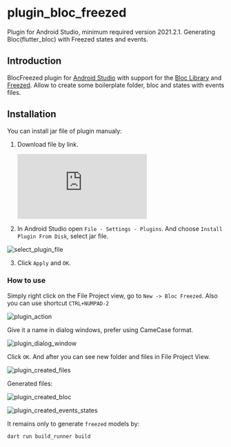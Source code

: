 # plugin_bloc_freezed
Plugin for Android Studio, minimum required version 2021.2.1. Generating Bloc(flutter_bloc) with Freezed states and events.

## Introduction

BlocFreezed plugin for  [Android Studio](https://developer.android.com/studio/) with support for the [Bloc Library](https://bloclibrary.dev) and [Freezed](https://pub.dev/packages/freezed). Allow to create some boilerplate folder, bloc and states with events files. 

## Installation

You can install jar file of plugin manualy:
1. Download file by link.

	![download_link](https://github.com/NikitaMasev/plugin_bloc_freezed/build/libs/bloc_freezed-1.0.jar)
	
2. In Android Studio open `File - Settings - Plugins`.  And choose `Install Plugin From Disk`, select jar file.

![select_plugin_file](https://github.com/NikitaMasev/plugin_bloc_freezed/assets/plugin_install.png)

3. Click `Apply` and `OK`. 

### How to use

Simply right click on the File Project view, go to `New -> Bloc Freezed`. Also you can use shortcut `CTRL+NUMPAD-2`

![plugin_action](https://github.com/NikitaMasev/plugin_bloc_freezed/assets/plugin_action.png)

Give it a name in dialog windows, prefer using CameCase format.

![plugin_dialog_window](https://github.com/NikitaMasev/plugin_bloc_freezed/assets/plugin_dialog_window.png)

Click `OK`. And after you can see new folder and files in File Project View.

![plugin_created_files](https://github.com/NikitaMasev/plugin_bloc_freezed/assets/plugin_created_files.png)

Generated files:

![plugin_created_bloc](https://github.com/NikitaMasev/plugin_bloc_freezed/assets/plugin_created_bloc.png)

![plugin_created_events_states](https://github.com/NikitaMasev/plugin_bloc_freezed/assets/plugin_created_events_states.png)

It remains only to generate `freezed` models by: 

```
dart run build_runner build
```